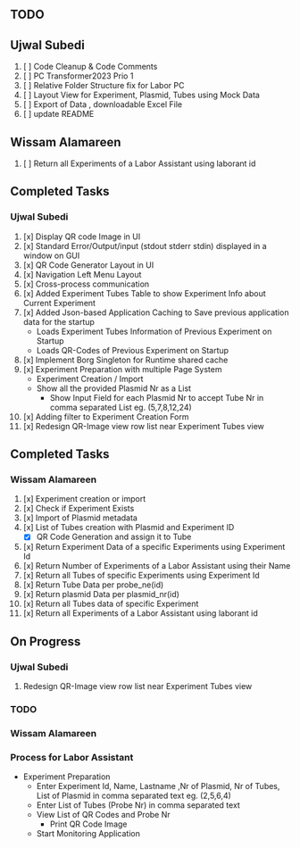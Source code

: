 ## TODO
## Ujwal Subedi
1. [ ] Code Cleanup & Code Comments
2. [ ] PC Transformer2023 Prio 1
3. [ ] Relative Folder Structure fix for Labor PC
4. [ ] Layout View for Experiment, Plasmid, Tubes using Mock Data
5. [ ] Export of Data , downloadable Excel File
6. [ ] update README 

## Wissam Alamareen
1. [ ] Return all Experiments of a Labor Assistant using laborant id

## Completed Tasks
### Ujwal Subedi
1. [x] Display QR code Image in UI
2. [x] Standard Error/Output/input (stdout stderr stdin) displayed in a window on GUI
3. [x] QR Code Generator Layout in UI
4. [x] Navigation Left Menu Layout
5. [x] Cross-process communication
6. [x] Added Experiment Tubes Table to show Experiment Info about Current Experiment
7. [x] Added Json-based Application Caching to Save previous application data for the startup
    - Loads Experiment Tubes Information of Previous Experiment on Startup
    - Loads QR-Codes of Previous Experiment on Startup
8. [x] Implement Borg Singleton for Runtime shared cache
9. [x] Experiment Preparation with multiple Page System 
    - Experiment Creation / Import
    - Show all the provided Plasmid Nr as a List 
        -  Show Input Field for each Plasmid Nr to accept Tube Nr in comma separated List eg. (5,7,8,12,24)
10. [x] Adding filter to Experiment Creation Form
11. [x] Redesign QR-Image view row list near Experiment Tubes view

## Completed Tasks
### Wissam Alamareen
1. [x] Experiment creation or import
2. [x] Check if Experiment Exists
3. [x] Import of Plasmid metadata
4. [x] List of Tubes creation with Plasmid and Experiment ID
    - [x] QR Code Generation and assign it to Tube
5. [x] Return Experiment Data of a specific Experiments using Experiment Id
6. [x] Return Number of Experiments of a Labor Assistant using their Name
7. [x] Return all Tubes of specific Experiments using Experiment Id
8. [x] Return Tube Data per probe_ne(id)
9. [x] Return plasmid Data per plasmid_nr(id)
10. [x] Return all Tubes data of specific Experiment
11. [x] Return all Experiments of a Labor Assistant using laborant id


## On Progress
### Ujwal Subedi
1. Redesign QR-Image view row list near Experiment Tubes view


### TODO
### Wissam Alamareen


### Process for Labor Assistant
- Experiment Preparation
  - Enter Experiment Id, Name, Lastname ,Nr of Plasmid, Nr of Tubes, List of Plasmid in comma separated text eg. (2,5,6,4)
  - Enter List of Tubes (Probe Nr) in comma separated text
  - View List of QR Codes and Probe Nr 
    - Print QR Code Image 
  - Start Monitoring Application
